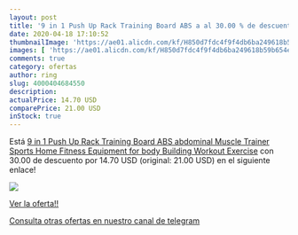 ```yaml
---
layout: post
title: '9 in 1 Push Up Rack Training Board ABS a al 30.00 % de descuento'
date: 2020-04-18 17:10:52
thumbnailImage: 'https://ae01.alicdn.com/kf/H850d7fdc4f9f4db6ba249618b59b654eI/9-in-1-Push-Up-Rack-Training-Board-ABS-abdominal-Muscle-Trainer-Sports-Home-Fitness-Equipment.jpg_350x350._SL200_.jpg'
images: [ 'https://ae01.alicdn.com/kf/H850d7fdc4f9f4db6ba249618b59b654eI/9-in-1-Push-Up-Rack-Training-Board-ABS-abdominal-Muscle-Trainer-Sports-Home-Fitness-Equipment.jpg_350x350._SL200_.jpg' ]
comments: true
category: ofertas
author: ring
slug: 4000404684550
description:
actualPrice: 14.70 USD
comparePrice: 21.00 USD
inStock: true
---
```


Está [9 in 1 Push Up Rack Training Board ABS abdominal Muscle Trainer Sports Home Fitness Equipment for body Building Workout Exercise](https://www.amazon.com/dp/4000404684550/?tag=redken08-20) con 30.00 de descuento por 14.70 USD (original: 21.00 USD) en el siguiente enlace!

[![](https://ae01.alicdn.com/kf/H850d7fdc4f9f4db6ba249618b59b654eI/9-in-1-Push-Up-Rack-Training-Board-ABS-abdominal-Muscle-Trainer-Sports-Home-Fitness-Equipment.jpg_350x350._SL200_.jpg)](https://www.amazon.com/dp/4000404684550/?tag=redken08-20)

[Ver la oferta!!](https://www.amazon.com/dp/4000404684550/?tag=redken08-20)

[Consulta otras ofertas en nuestro canal de telegram](https://t.me/s/ofertas25)

